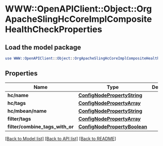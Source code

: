 # WWW::OpenAPIClient::Object::OrgApacheSlingHcCoreImplCompositeHealthCheckProperties

## Load the model package
```perl
use WWW::OpenAPIClient::Object::OrgApacheSlingHcCoreImplCompositeHealthCheckProperties;
```

## Properties
Name | Type | Description | Notes
------------ | ------------- | ------------- | -------------
**hc/name** | [**ConfigNodePropertyString**](ConfigNodePropertyString.md) |  | [optional] 
**hc/tags** | [**ConfigNodePropertyArray**](ConfigNodePropertyArray.md) |  | [optional] 
**hc/mbean/name** | [**ConfigNodePropertyString**](ConfigNodePropertyString.md) |  | [optional] 
**filter/tags** | [**ConfigNodePropertyArray**](ConfigNodePropertyArray.md) |  | [optional] 
**filter/combine_tags_with_or** | [**ConfigNodePropertyBoolean**](ConfigNodePropertyBoolean.md) |  | [optional] 

[[Back to Model list]](../README.md#documentation-for-models) [[Back to API list]](../README.md#documentation-for-api-endpoints) [[Back to README]](../README.md)


